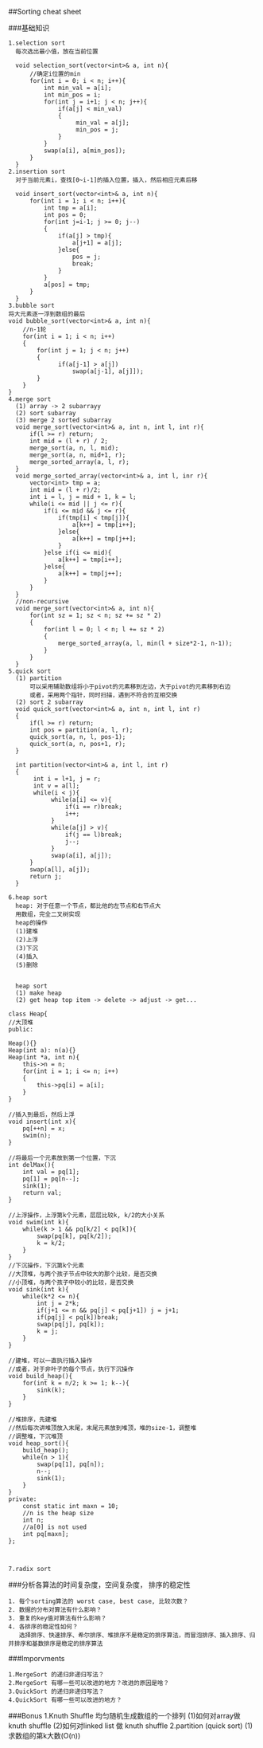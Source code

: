 ##Sorting cheat sheet

###基础知识

	1.selection sort
	  每次选出最小值，放在当前位置
	  
      void selection_sort(vector<int>& a, int n){
          //确定i位置的min
          for(int i = 0; i < n; i++){
              int min_val = a[i];
              int min_pos = i;
              for(int j = i+1; j < n; j++){
                  if(a[j] < min_val)
                  {
                       min_val = a[j];
                       min_pos = j;
                  }
              }
              swap(a[i], a[min_pos]);
          }
      }
	2.insertion sort
	  对于当前元素i，查找[0~i-1]的插入位置，插入，然后相应元素后移
      
      void insert_sort(vector<int>& a, int n){
          for(int i = 1; i < n; i++){
              int tmp = a[i];
              int pos = 0;
              for(int j=i-1; j >= 0; j--)
              {
                  if(a[j] > tmp){
                      a[j+1] = a[j];
                  }else{
                      pos = j;
                      break;
                  }
              }
              a[pos] = tmp;
          }
      }
    3.bubble sort
    将大元素逐一浮到数组的最后
    void bubble_sort(vector<int>& a, int n){
        //n-1轮
        for(int i = 1; i < n; i++)
        {
            for(int j = 1; j < n; j++)
            {
                  if(a[j-1] > a[j])
                      swap(a[j-1], a[j]]);
            }
        }
    }
	4.merge sort
	  (1) array -> 2 subarrayy
	  (2) sort subarray
	  (3) merge 2 sorted subarray
      void merge_sort(vector<int>& a, int n, int l, int r){
          if(l >= r) return;
          int mid = (l + r) / 2;
          merge_sort(a, n, l, mid);
          merge_sort(a, n, mid+1, r);
          merge_sorted_array(a, l, r);
      }
      void merge_sorted_array(vector<int>& a, int l, inr r){
	      vector<int> tmp = a;
          int mid = (l + r)/2;
          int i = l, j = mid + 1, k = l;
          while(i <= mid || j <= r){
              if(i <= mid && j <= r){
                  if(tmp[i] < tmp[j]){
                      a[k++] = tmp[i++];
                  }else{
                      a[k++] = tmp[j++];
                  }
              }else if(i <= mid){
                  a[k++] = tmp[i++];
              }else{
                  a[k++] = tmp[j++];
              }
          }
      }
      //non-recursive
      void merge_sort(vector<int>& a, int n){
          for(int sz = 1; sz < n; sz += sz * 2)
          {
              for(int l = 0; l < n; l += sz * 2)
              {
                  merge_sorted_array(a, l, min(l + size*2-1, n-1));
              }
          }
      }
	5.quick sort
	  (1) partition
          可以采用辅助数组将小于pivot的元素移到左边，大于pivot的元素移到右边
          或者，采用两个指针，同时扫描，遇到不符合的互相交换
	  (2) sort 2 subarray
      void quick_sort(vector<int>& a, int n, int l, int r)
      {
	      if(l >= r) return;
          int pos = partition(a, l, r);
          quick_sort(a, n, l, pos-1);
          quick_sort(a, n, pos+1, r);
      }

      int partition(vector<int>& a, int l, int r)
      {
           int i = l+1, j = r;
           int v = a[l];
           while(i < j){
                while(a[i] <= v){
                    if(i == r)break;
                    i++;
                }
                while(a[j] > v){
                    if(j == l)break;
                    j--;
                }
                swap(a[i], a[j]);
          }
          swap(a[l], a[j]);
          return j;
      }

	6.heap sort
      heap: 对于任意一个节点，都比他的左节点和右节点大
      用数组，完全二叉树实现
      heap的操作
      (1)建堆
      (2)上浮
      (3)下沉
      (4)插入
      (5)删除
      

      heap sort
	  (1) make heap
	  (2) get heap top item -> delete -> adjust -> get...

    class Heap{
	//大顶堆
	public:

    Heap(){}
    Heap(int a): n(a){}
    Heap(int *a, int n){
        this->n = n;
        for(int i = 1; i <= n; i++)
        {
            this->pq[i] = a[i];
        }
    }

    //插入到最后，然后上浮
    void insert(int x){
        pq[++n] = x;
        swim(n);
    }

    //将最后一个元素放到第一个位置，下沉
    int delMax(){
        int val = pq[1];
        pq[1] = pq[n--];
        sink(1);
        return val;
    }

    //上浮操作，上浮第k个元素，层层比较k, k/2的大小关系
    void swim(int k){
        while(k > 1 && pq[k/2] < pq[k]){
            swap(pq[k], pq[k/2]);
            k = k/2;
        }
    }
    //下沉操作，下沉第k个元素
    //大顶堆，与两个孩子节点中较大的那个比较，是否交换
    //小顶堆，与两个孩子中较小的比较，是否交换
    void sink(int k){
        while(k*2 <= n){
            int j = 2*k;
            if(j+1 <= n && pq[j] < pq[j+1]) j = j+1;
            if(pq[j] < pq[k])break;
            swap(pq[j], pq[k]);
            k = j;
        }
    }

    //建堆，可以一直执行插入操作
    //或者，对于非叶子的每个节点，执行下沉操作
    void build_heap(){
        for(int k = n/2; k >= 1; k--){
            sink(k);
        }
    }

    //堆排序，先建堆
    //然后每次讲堆顶放入末尾，末尾元素放到堆顶，堆的size-1，调整堆
    //调整堆，下沉堆顶
    void heap_sort(){
        build_heap();
        while(n > 1){
            swap(pq[1], pq[n]);
            n--;
            sink(1);
        }
    }
	private:
    	const static int maxn = 10;
    	//n is the heap size
    	int n;
    	//a[0] is not used
    	int pq[maxn];
	};



	7.radix sort

###分析各算法的时间复杂度，空间复杂度， 排序的稳定性

	1. 每个sorting算法的 worst case, best case, 比较次数？
	2. 数据的分布对算法有什么影响？
	3. 重复的key值对算法有什么影响？
	4. 各排序的稳定性如何？
	   选择排序、快速排序、希尔排序、堆排序不是稳定的排序算法，而冒泡排序、插入排序、归并排序和基数排序是稳定的排序算法

###Imporvments

	1.MergeSort 的递归非递归写法？
	2.MergeSort 有哪一些可以改进的地方？改进的原因是啥？
    3.QuickSort 的递归非递归写法？
    4.QuickSort 有哪一些可以改进的地方？



###Bonus
	1.Knuth Shuffle
	  均匀随机生成数组的一个排列
	  (1)如何对array做 knuth shuffle
	  (2)如何对linked list 做 knuth shuffle
	2.partition (quick sort)
	  (1)求数组的第k大数(O(n))